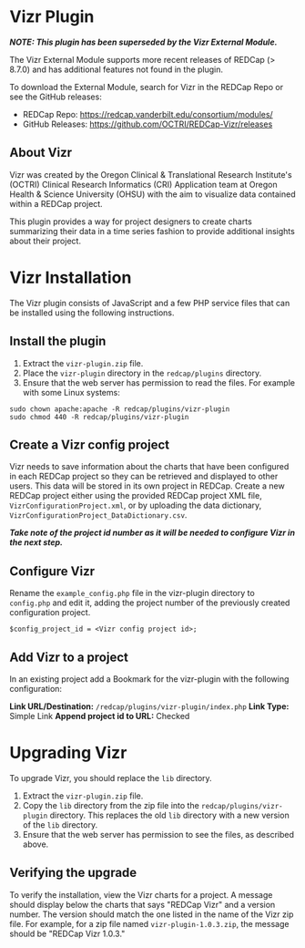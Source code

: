 # Vizr Plugin

***_NOTE_: This plugin has been superseded by the Vizr External Module.***

The Vizr External Module supports more recent releases of REDCap (> 8.7.0) and has additional
features not found in the plugin.

To download the External Module, search for Vizr in the REDCap Repo or see the GitHub releases:

* REDCap Repo: https://redcap.vanderbilt.edu/consortium/modules/
* GitHub Releases: https://github.com/OCTRI/REDCap-Vizr/releases

## About Vizr

Vizr was created by the Oregon Clinical & Translational Research Institute's (OCTRI)
Clinical Research Informatics (CRI) Application team at Oregon Health & Science University
(OHSU) with the aim to visualize data contained within a REDCap project.

This plugin provides a way for project designers to create charts summarizing their data
in a time series fashion to provide additional insights about their project.


# Vizr Installation

The Vizr plugin consists of JavaScript and a few PHP service files that can be installed
using the following instructions.

## Install the plugin

1. Extract the `vizr-plugin.zip` file.
2. Place the `vizr-plugin` directory in the `redcap/plugins` directory.
3. Ensure that the web server has permission to read the files. For example with some
Linux systems:

```
sudo chown apache:apache -R redcap/plugins/vizr-plugin
sudo chmod 440 -R redcap/plugins/vizr-plugin
```

## Create a Vizr config project

Vizr needs to save information about the charts that have been configured in each REDCap
project so they can be retrieved and displayed to other users. This data will be stored in
its own project in REDCap. Create a new REDCap project either using the provided REDCap
project XML file, `VizrConfigurationProject.xml`, or by uploading the data dictionary,
`VizrConfigurationProject_DataDictionary.csv`.

***Take note of the project id number as it will be needed to configure Vizr in the next
step.***

## Configure Vizr

Rename the `example_config.php` file in the vizr-plugin directory to `config.php` and edit
it, adding the project number of the previously created configuration project.

```
$config_project_id = <Vizr config project id>;
```

## Add Vizr to a project

In an existing project add a Bookmark for the vizr-plugin with the following configuration:

**Link URL/Destination:** `/redcap/plugins/vizr-plugin/index.php`
**Link Type:** Simple Link
**Append project id to URL:** Checked

# Upgrading Vizr

To upgrade Vizr, you should replace the `lib` directory.

1. Extract the `vizr-plugin.zip` file.
2. Copy the `lib` directory from the zip file into the `redcap/plugins/vizr-plugin`
directory. This replaces the old `lib` directory with a new version of the `lib` directory.
3. Ensure that the web server has permission to see the files, as described above.

## Verifying the upgrade

To verify the installation, view the Vizr charts for a project. A message should display
below the charts that says "REDCap Vizr" and a version number. The version should match
the one listed in the name of the Vizr zip file. For example, for a zip file named
`vizr-plugin-1.0.3.zip`, the message should be "REDCap Vizr 1.0.3."
